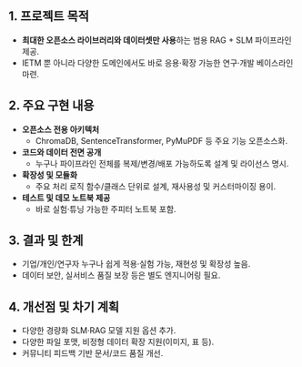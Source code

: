 ## 1. 프로젝트 목적
- **최대한 오픈소스 라이브러리와 데이터셋만 사용**하는 범용 RAG + SLM 파이프라인 제공.
- IETM 뿐 아니라 다양한 도메인에서도 바로 응용·확장 가능한 연구·개발 베이스라인 마련.

## 2. 주요 구현 내용
- **오픈소스 전용 아키텍처**  
  - ChromaDB, SentenceTransformer, PyMuPDF 등 주요 기능 오픈소스화.
- **코드와 데이터 전면 공개**  
  - 누구나 파이프라인 전체를 복제/변경/배포 가능하도록 설계 및 라이선스 명시.
- **확장성 및 모듈화**  
  - 주요 처리 로직 함수/클래스 단위로 설계, 재사용성 및 커스터마이징 용이.
- **테스트 및 데모 노트북 제공**  
  - 바로 실험·튜닝 가능한 주피터 노트북 포함.

## 3. 결과 및 한계
- 기업/개인/연구자 누구나 쉽게 적용·실험 가능, 재현성 및 확장성 높음.
- 데이터 보안, 실서비스 품질 보장 등은 별도 엔지니어링 필요.

## 4. 개선점 및 차기 계획
- 다양한 경량화 SLM·RAG 모델 지원 옵션 추가.
- 다양한 파일 포맷, 비정형 데이터 확장 지원(이미지, 표 등).
- 커뮤니티 피드백 기반 문서/코드 품질 개선.
